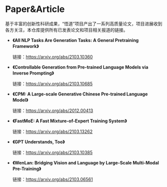 # Paper&Article
基于丰富的创新性科研成果，“悟道”项目产出了一系列高质量论文，项目进展收到各方关注，本仓库提供所有已发表论文和项目相关报道的链接。

* **《All NLP Tasks Are Generation Tasks: A General Pretraining Framework》**
  
  链接：https://arxiv.org/abs/2103.10360
  
* **《Controllable Generation from Pre-trained Language Models via Inverse Prompting》**

  链接：https://arxiv.org/abs/2103.10685
  
* **《CPM: A Large-scale Generative Chinese Pre-trained Language Model》**

  链接：https://arxiv.org/abs/2012.00413
  
* **《FastMoE: A Fast Mixture-of-Expert Training System》**

  链接：https://arxiv.org/abs/2103.13262
  
* **《GPT Understands, Too》**
  
  链接：https://arxiv.org/abs/2103.10385
  
* **《WenLan: Bridging Vision and Language by Large-Scale Multi-Modal Pre-Training》**

  链接：https://arxiv.org/abs/2103.06561
  


